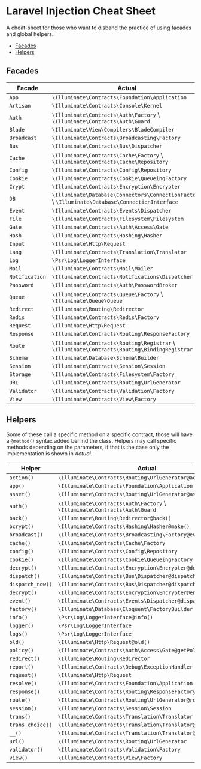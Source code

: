 # Laravel Injection Cheat Sheet
A cheat-sheet for those who want to disband the practice of using facades and global helpers.

- [Facades](#facades)
- [Helpers](#helpers)

## Facades
|Facade   |Actual   |
|---|---|
|`App`   |`\Illuminate\Contracts\Foundation\Application`   |
|`Artisan`   |`\Illuminate\Contracts\Console\Kernel`   |
|`Auth`   |`\Illuminate\Contracts\Auth\Factory` \ `\Illuminate\Contracts\Auth\Guard`   |
|`Blade`   |`\Illuminate\View\Compilers\BladeCompiler`   |
|`Broadcast`   |`\Illuminate\Contracts\Broadcasting\Factory`   |
|`Bus`   |`\Illuminate\Contracts\Bus\Dispatcher`   |
|`Cache`   |`\Illuminate\Contracts\Cache\Factory` \ `\Illuminate\Contracts\Cache\Repository`   |
|`Config`   |`\Illuminate\Contracts\Config\Repository`   |
|`Cookie`   |`\Illuminate\Contracts\Cookie\QueueingFactory`   |
|`Crypt`   |`\Illuminate\Contracts\Encryption\Encrypter`   |
|`DB`   |`\Illuminate\Database\Connectors\ConnectionFactory` \ `\Illuminate\Database\ConnectionInterface`   |
|`Event`   |`\Illuminate\Contracts\Events\Dispatcher`   |
|`File`   |`\Illuminate\Contracts\Filesystem\Filesystem`   |
|`Gate`   |`\Illuminate\Contracts\Auth\Access\Gate`   |
|`Hash`   |`\Illuminate\Contracts\Hashing\Hasher`   |
|`Input`   |`\Illuminate\Http\Request`   |
|`Lang`   |`\Illuminate\Contracts\Translation\Translator`   |
|`Log`   |`\Psr\Log\LoggerInterface`   |
|`Mail`   |`\Illuminate\Contracts\Mail\Mailer`   |
|`Notification`   |`\Illuminate\Contracts\Notifications\Dispatcher`   |
|`Password`   |`\Illuminate\Contracts\Auth\PasswordBroker`   |
|`Queue`   |`\Illuminate\Contracts\Queue\Factory` \ `\Illuminate\Queue\Queue`   |
|`Redirect`   |`\Illuminate\Routing\Redirector`   |
|`Redis`   |`\Illuminate\Contracts\Redis\Factory`   |
|`Request`   |`\Illuminate\Http\Request`   |
|`Response`   |`\Illuminate\Contracts\Routing\ResponseFactory`   |
|`Route`   |`\Illuminate\Contracts\Routing\Registrar` \ `\Illuminate\Contracts\Routing\BindingRegistrar`   |
|`Schema`   |`\Illuminate\Database\Schema\Builder`   |
|`Session`   |`\Illuminate\Contracts\Session\Session`   |
|`Storage`   |`\Illuminate\Contracts\Filesystem\Factory`   |
|`URL`   |`\Illuminate\Contracts\Routing\UrlGenerator`   |
|`Validator`   |`\Illuminate\Contracts\Validation\Factory`   |
|`View`   |`\Illuminate\Contracts\View\Factory`   |

## Helpers
Some of these call a specific method on a specific contract, those will have a `@method()` syntax added behind the class.
Helpers may call specific methods depending on the parameters, if that is the case only the implementation is shown in _Actual_.

|Helper   |Actual   |
|---|---|
|`action()`   |`\Illuminate\Contracts\Routing\UrlGenerator@action()`   |
|`app()`   |`\Illuminate\Contracts\Foundation\Application`   |
|`asset()`   |`\Illuminate\Contracts\Routing\UrlGenerator@asset()`   |
|`auth()`   |`\Illuminate\Contracts\Auth\Factory` \ `\Illuminate\Contracts\Auth\Guard`   |
|`back()`   |`\Illuminate\Routing\Redirector@back()`   |
|`bcrypt()`   |`\Illuminate\Contracts\Hashing\Hasher@make()`   |
|`broadcast()`   |`\Illuminate\Contracts\Broadcasting\Factory@event()`   |
|`cache()`   |`\Illuminate\Contracts\Cache\Factory`   |
|`config()`   |`\Illuminate\Contracts\Config\Repository`   |
|`cookie()`   |`\Illuminate\Contracts\Cookie\QueueingFactory`   |
|`decrypt()`   |`\Illuminate\Contracts\Encryption\Encrypter@decrypt()`   |
|`dispatch()`   |`\Illuminate\Contracts\Bus\Dispatcher@dispatch()`   |
|`dispatch_now()`   |`\Illuminate\Contracts\Bus\Dispatcher@dispatchNow()`   |
|`decrypt()`   |`\Illuminate\Contracts\Encryption\Encrypter@encrypt()`   |
|`event()`   |`\Illuminate\Contracts\Events\Dispatcher@dispatch()`   |
|`factory()`   |`\Illuminate\Database\Eloquent\FactoryBuilder`   |
|`info()`   |`\Psr\Log\LoggerInterface@info()`   |
|`logger()`   |`\Psr\Log\LoggerInterface`   |
|`logs()`   |`\Psr\Log\LoggerInterface`   |
|`old()`   |`\Illuminate\Http\Request@old()`   |
|`policy()`   |`\Illuminate\Contracts\Auth\Access\Gate@getPolicyFor()`   |
|`redirect()`   |`\Illuminate\Routing\Redirector`   |
|`report()`   |`\Illuminate\Contracts\Debug\ExceptionHandler`   |
|`request()`   |`\Illuminate\Http\Request`   |
|`resolve()`   |`\Illuminate\Contracts\Foundation\Application`   |
|`response()`   |`\Illuminate\Contracts\Routing\ResponseFactory`   |
|`route()`   |`\Illuminate\Contracts\Routing\UrlGenerator@route()`   |
|`session()`   |`\Illuminate\Contracts\Session\Session`   |
|`trans()`   |`\Illuminate\Contracts\Translation\Translator`   |
|`trans_choice()`   |`\Illuminate\Contracts\Translation\Translator@transChoice()`   |
|`__()`   |`\Illuminate\Contracts\Translation\Translator@getFromJson()`   |
|`url()`   |`\Illuminate\Contracts\Routing\UrlGenerator`   |
|`validator()`   |`\Illuminate\Contracts\Validation\Factory`   |
|`view()`   |`\Illuminate\Contracts\View\Factory`   |
